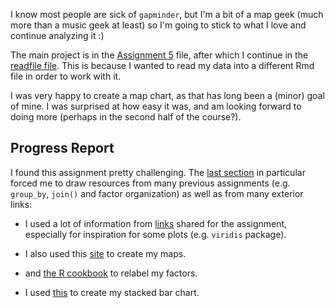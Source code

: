 I know most people are sick of `gapminder`, but I'm a bit of a map geek (much more than a music geek at least) so I'm going to stick to what I love and continue analyzing it :)

The main project is in the [Assignment 5](https://github.com/arsbar24/STAT545-hw-barton-alistair/blob/master/hw05/Assignment_5.md) file, after which I continue in the [readfile file](https://github.com/arsbar24/STAT545-hw-barton-alistair/blob/master/hw05/readfile.md). This is because I wanted to read my data into a different Rmd file in order to work with it.

I was very happy to create a map chart, as that has long been a (minor) goal of mine. I was surprised at how easy it was, and am looking forward to doing more (perhaps in the second half of the course?).


## Progress Report

I found this assignment pretty challenging. The [last section](https://github.com/arsbar24/STAT545-hw-barton-alistair/blob/master/hw05/readfile.md) in particular forced me to draw resources from many previous assignments (e.g. `group_by`, `join()` and factor organization) as well as from many exterior links:

* I used a lot of information from [links](http://stat545.com/graph00_index.html) shared for the assignment, especially for inspiration for some plots (e.g. `viridis` package).

* I also used this [site](http://eriqande.github.io/rep-res-web/lectures/making-maps-with-R.html) to create my maps.

* and [the R cookbook](http://www.cookbook-r.com/Manipulating_data/Renaming_levels_of_a_factor/) to relabel my factors.

* I used [this](https://www.statmethods.net/graphs/bar.html) to create my stacked bar chart.
